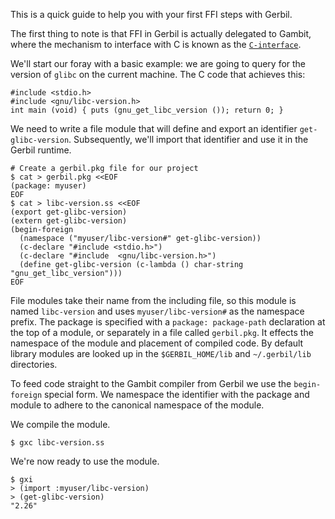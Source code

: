 This is a quick guide to help you with your first FFI steps with Gerbil.

The first thing to note is that FFI in Gerbil is actually delegated to
Gambit, where the mechanism to interface with C is known as the
[`C-interface`](http://www.iro.umontreal.ca/~gambit/doc/gambit.html#C_002dinterface).

We'll start our foray with a basic example: we are going to query for
the version of `glibc` on the current machine. The C code that achieves this:

```
#include <stdio.h>
#include <gnu/libc-version.h>
int main (void) { puts (gnu_get_libc_version ()); return 0; }
```

We need to write a file module that will define and export an
identifier `get-glibc-version`. Subsequently, we'll import that
identifier and use it in the Gerbil runtime.

```
# Create a gerbil.pkg file for our project
$ cat > gerbil.pkg <<EOF
(package: myuser)
EOF
$ cat > libc-version.ss <<EOF
(export get-glibc-version)
(extern get-glibc-version)
(begin-foreign
  (namespace ("myuser/libc-version#" get-glibc-version))
  (c-declare "#include <stdio.h>")
  (c-declare "#include  <gnu/libc-version.h>")
  (define get-glibc-version (c-lambda () char-string "gnu_get_libc_version")))
EOF
```

File modules take their name from the including file, so this module
is named `libc-version` and uses `myuser/libc-version#` as the
namespace prefix. The package is specified with a `package:
package-path` declaration at the top of a module, or separately in a
file called `gerbil.pkg`. It effects the namespace of the module and
placement of compiled code. By default library modules are looked up
in the `$GERBIL_HOME/lib` and `~/.gerbil/lib` directories.


To feed code straight to the Gambit compiler from Gerbil we use the
`begin-foreign` special form. We namespace the identifier with the
package and module to adhere to the canonical namespace of the module.

We compile the module.

```
$ gxc libc-version.ss
```
We're now ready to use the module.

```
$ gxi
> (import :myuser/libc-version)
> (get-glibc-version)
"2.26"
```
